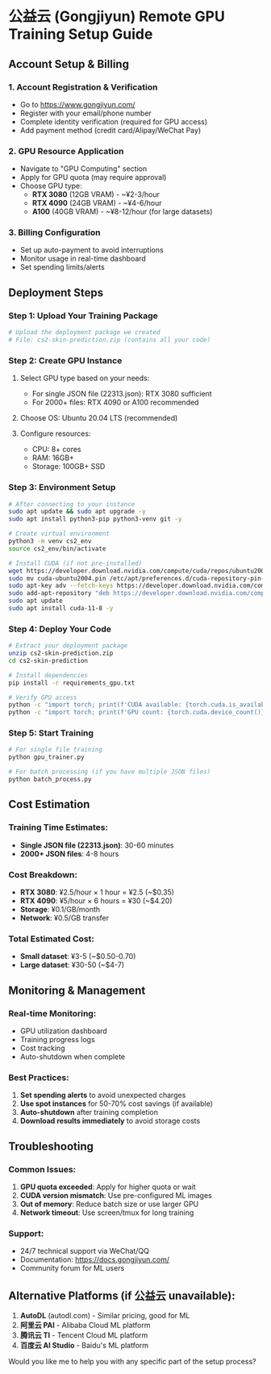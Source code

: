 # 公益云 (Gongjiyun) Remote GPU Training Setup Guide

## Account Setup & Billing

### 1. Account Registration & Verification
- Go to https://www.gongjiyun.com/
- Register with your email/phone number
- Complete identity verification (required for GPU access)
- Add payment method (credit card/Alipay/WeChat Pay)

### 2. GPU Resource Application
- Navigate to "GPU Computing" section
- Apply for GPU quota (may require approval)
- Choose GPU type:
  - **RTX 3080** (12GB VRAM) - ~¥2-3/hour
  - **RTX 4090** (24GB VRAM) - ~¥4-6/hour
  - **A100** (40GB VRAM) - ~¥8-12/hour (for large datasets)

### 3. Billing Configuration
- Set up auto-payment to avoid interruptions
- Monitor usage in real-time dashboard
- Set spending limits/alerts

## Deployment Steps

### Step 1: Upload Your Training Package
```bash
# Upload the deployment package we created
# File: cs2-skin-prediction.zip (contains all your code)
```

### Step 2: Create GPU Instance
1. Select GPU type based on your needs:
   - For single JSON file (22313.json): RTX 3080 sufficient
   - For 2000+ files: RTX 4090 or A100 recommended

2. Choose OS: Ubuntu 20.04 LTS (recommended)

3. Configure resources:
   - CPU: 8+ cores
   - RAM: 16GB+
   - Storage: 100GB+ SSD

### Step 3: Environment Setup
```bash
# After connecting to your instance
sudo apt update && sudo apt upgrade -y
sudo apt install python3-pip python3-venv git -y

# Create virtual environment
python3 -m venv cs2_env
source cs2_env/bin/activate

# Install CUDA (if not pre-installed)
wget https://developer.download.nvidia.com/compute/cuda/repos/ubuntu2004/x86_64/cuda-ubuntu2004.pin
sudo mv cuda-ubuntu2004.pin /etc/apt/preferences.d/cuda-repository-pin-600
sudo apt-key adv --fetch-keys https://developer.download.nvidia.com/compute/cuda/repos/ubuntu2004/x86_64/3bf863cc.pub
sudo add-apt-repository "deb https://developer.download.nvidia.com/compute/cuda/repos/ubuntu2004/x86_64/ /"
sudo apt update
sudo apt install cuda-11-8 -y
```

### Step 4: Deploy Your Code
```bash
# Extract your deployment package
unzip cs2-skin-prediction.zip
cd cs2-skin-prediction

# Install dependencies
pip install -r requirements_gpu.txt

# Verify GPU access
python -c "import torch; print(f'CUDA available: {torch.cuda.is_available()}')"
python -c "import torch; print(f'GPU count: {torch.cuda.device_count()}')"
```

### Step 5: Start Training
```bash
# For single file training
python gpu_trainer.py

# For batch processing (if you have multiple JSON files)
python batch_process.py
```

## Cost Estimation

### Training Time Estimates:
- **Single JSON file (22313.json)**: 30-60 minutes
- **2000+ JSON files**: 4-8 hours

### Cost Breakdown:
- **RTX 3080**: ¥2.5/hour × 1 hour = ¥2.5 (~$0.35)
- **RTX 4090**: ¥5/hour × 6 hours = ¥30 (~$4.20)
- **Storage**: ¥0.1/GB/month
- **Network**: ¥0.5/GB transfer

### Total Estimated Cost:
- **Small dataset**: ¥3-5 (~$0.50-0.70)
- **Large dataset**: ¥30-50 (~$4-7)

## Monitoring & Management

### Real-time Monitoring:
- GPU utilization dashboard
- Training progress logs
- Cost tracking
- Auto-shutdown when complete

### Best Practices:
1. **Set spending alerts** to avoid unexpected charges
2. **Use spot instances** for 50-70% cost savings (if available)
3. **Auto-shutdown** after training completion
4. **Download results immediately** to avoid storage costs

## Troubleshooting

### Common Issues:
1. **GPU quota exceeded**: Apply for higher quota or wait
2. **CUDA version mismatch**: Use pre-configured ML images
3. **Out of memory**: Reduce batch size or use larger GPU
4. **Network timeout**: Use screen/tmux for long training

### Support:
- 24/7 technical support via WeChat/QQ
- Documentation: https://docs.gongjiyun.com/
- Community forum for ML users

## Alternative Platforms (if 公益云 unavailable):

1. **AutoDL** (autodl.com) - Similar pricing, good for ML
2. **阿里云 PAI** - Alibaba Cloud ML platform
3. **腾讯云 TI** - Tencent Cloud ML platform
4. **百度云 AI Studio** - Baidu's ML platform

Would you like me to help you with any specific part of the setup process?